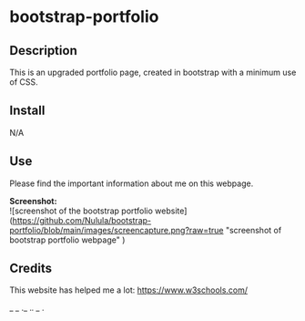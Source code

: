 # bootstrap-portfolio

## Description
This is an upgraded portfolio page, created in bootstrap with a minimum use of CSS.

## Install
N/A

## Use
Please find the important information about me on this webpage.

**Screenshot:**  
![screenshot of the bootstrap portfolio website] (https://github.com/Nulula/bootstrap-portfolio/blob/main/images/screencapture.png?raw=true "screenshot of bootstrap portfolio webpage" )


## Credits
This website has helped me a lot:
https://www.w3schools.com/

_ _  ._  ._.  _  ._
